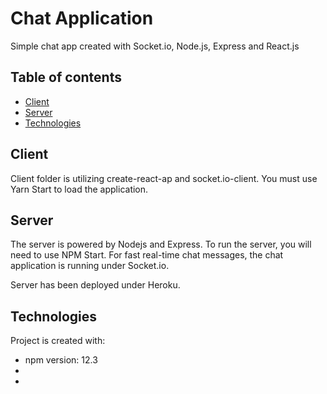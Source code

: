# Chat Application
Simple chat app created with Socket.io, Node.js, Express and React.js

## Table of contents
* [Client](#client)
* [Server](#server)
* [Technologies](#technologies)

## Client
Client folder is utilizing create-react-ap and socket.io-client. You must use Yarn Start to load the application.

## Server
The server is powered by Nodejs and Express. To run the server, you will need to use NPM Start. For fast real-time chat messages, the chat application is running under Socket.io.

Server has been deployed under Heroku.

## Technologies
Project is created with:
* npm version: 12.3
* 
*
